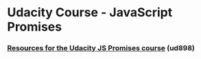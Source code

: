 # Udacity Course - JavaScript Promises

### [Resources for the Udacity JS Promises course](https://udacity.com/ud898) (ud898)

